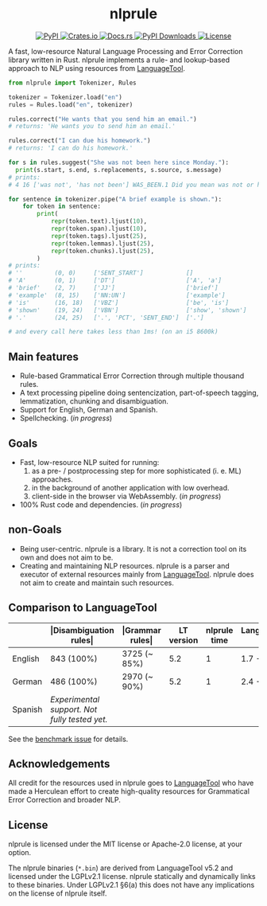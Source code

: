 <h1 align='center'>
  nlprule
</h1>

<p align='center'>
    <a href="https://pypi.org/project/nlprule">
        <img src="https://img.shields.io/pypi/v/nlprule" alt="PyPI">
    </a>
    <a href="https://crates.io/crates/nlprule">
        <img src="https://img.shields.io/crates/v/nlprule" alt="Crates.io">
    </a>
    <a href="https://docs.rs/nlprule">
        <img src="https://docs.rs/nlprule/badge.svg" alt="Docs.rs">
    </a>
    <a href="https://pepy.tech/project/nlprule">
        <img src="https://pepy.tech/badge/nlprule/month" alt="PyPI Downloads">
    </a>
    <a href="">
        <img src="https://img.shields.io/crates/l/nlprule" alt="License">
    </a>
</p>

A fast, low-resource Natural Language Processing and Error Correction library written in Rust. nlprule implements a rule- and lookup-based approach to NLP using resources from [LanguageTool](github.com/languagetool-org/languagetool).

```python
from nlprule import Tokenizer, Rules

tokenizer = Tokenizer.load("en")
rules = Rules.load("en", tokenizer)

rules.correct("He wants that you send him an email.")
# returns: 'He wants you to send him an email.'

rules.correct("I can due his homework.")
# returns: 'I can do his homework.'

for s in rules.suggest("She was not been here since Monday."):
  print(s.start, s.end, s.replacements, s.source, s.message)
# prints:
# 4 16 ['was not', 'has not been'] WAS_BEEN.1 Did you mean was not or has not been?

for sentence in tokenizer.pipe("A brief example is shown."):
    for token in sentence:
        print(
            repr(token.text).ljust(10),
            repr(token.span).ljust(10),
            repr(token.tags).ljust(25),
            repr(token.lemmas).ljust(25),
            repr(token.chunks).ljust(25),
        )
# prints:
# ''         (0, 0)     ['SENT_START']            []                        []                       
# 'A'        (0, 1)     ['DT']                    ['A', 'a']                ['B-NP-singular']        
# 'brief'    (2, 7)     ['JJ']                    ['brief']                 ['I-NP-singular']        
# 'example'  (8, 15)    ['NN:UN']                 ['example']               ['E-NP-singular']        
# 'is'       (16, 18)   ['VBZ']                   ['be', 'is']              ['B-VP']                 
# 'shown'    (19, 24)   ['VBN']                   ['show', 'shown']         ['I-VP']                 
# '.'        (24, 25)   ['.', 'PCT', 'SENT_END']  ['.']                     ['O']

# and every call here takes less than 1ms! (on an i5 8600k)
```

## Main features

- Rule-based Grammatical Error Correction through multiple thousand rules.
- A text processing pipeline doing sentencization, part-of-speech tagging, lemmatization, chunking and disambiguation.
- Support for English, German and Spanish.
- Spellchecking. (*in progress*)

## Goals

- Fast, low-resource NLP suited for running:
    1. as a pre- / postprocessing step for more sophisticated (i. e. ML) approaches.
    2. in the background of another application with low overhead.
    3. client-side in the browser via WebAssembly. (*in progress*)
- 100% Rust code and dependencies. (*in progress*)

## non-Goals

- Being user-centric. nlprule is a library. It is not a correction tool on its own and does not aim to be.
- Creating and maintaining NLP resources. nlprule is a parser and executor of external resources mainly from [LanguageTool](github.com/languagetool-org/languagetool). nlprule does not aim to create and maintain such resources.

## Comparison to LanguageTool

|         | \|Disambiguation rules\| | \|Grammar rules\| | LT version   | nlprule time | LanguageTool time |
|---------|--------------------------|-------------------|--------------|--------------|-------------------|
| English | 843 (100%)               | 3725 (~ 85%)      | 5.2          | 1            | 1.7 - 2.0         |
| German  | 486 (100%)               | 2970 (~ 90%)      | 5.2          | 1            | 2.4 - 2.8         |
| Spanish | *Experimental support. Not fully tested yet.*

See the [benchmark issue](https://github.com/bminixhofer/nlprule/issues/6) for details.

## Acknowledgements

All credit for the resources used in nlprule goes to [LanguageTool](https://github.com/languagetool-org/languagetool) who have made a Herculean effort to create high-quality resources for Grammatical Error Correction and broader NLP.

## License

nlprule is licensed under the MIT license or Apache-2.0 license, at your option.

The nlprule binaries (`*.bin`) are derived from LanguageTool v5.2 and licensed under the LGPLv2.1 license. nlprule statically and dynamically links to these binaries. Under LGPLv2.1 §6(a) this does not have any implications on the license of nlprule itself.